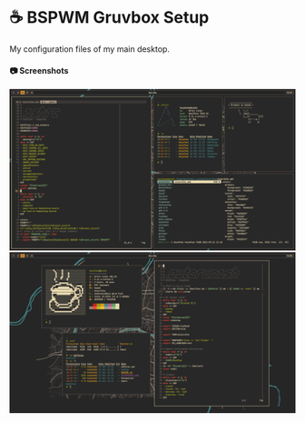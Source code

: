 # ☕ BSPWM Gruvbox Setup
My configuration files of my main desktop.

#### 📷 Screenshots
![screenshot](/screenshots/screenshot.png)
![neofetch](/screenshots/neofetch.png)
